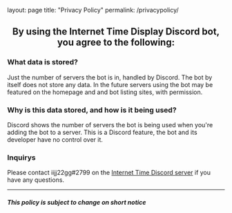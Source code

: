 layout: page
title: "Privacy Policy"
permalink: /privacypolicy/

<h2><center>By using the Internet Time Display Discord bot, you agree to the following:</center></h2>

### What data is stored?
Just the number of servers the bot is in, handled by Discord. The bot by itself does not store any data.
In the future servers using the bot may be featured on the homepage and and bot listing sites, with permission.

### Why is this data stored, and how is it being used?
Discord shows the number of servers the bot is being used when you're adding the bot to a server. This is a Discord feature, the bot and its developer have no control over it.

### Inquirys
Please contact iijj22gg#2799 on the [Internet Time Discord server](https://discord.gg/WTu2zFdV67) if you have any questions.

<hr>

##### This policy is subject to change on short notice
